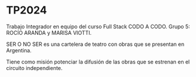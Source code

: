 # TP2024
Trabajo Integrador en equipo del curso Full Stack CODO A CODO. 
Grupo 5: ROCÍO ARANDA y MARISA VIOTTI.

SER O NO SER es una cartelera de teatro con obras que se presentan en Argentina. 

Tiene como misión potenciar la difusión de las obras que se estrenan en el circuito independiente.


